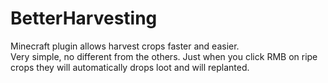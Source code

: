 # BetterHarvesting
Minecraft plugin allows harvest crops faster and easier. <br>
Very simple, no different from the others. Just when you click RMB on ripe crops they will automatically drops loot and will replanted.
